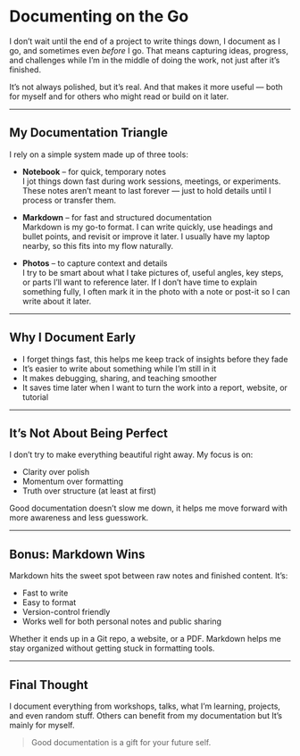 # Documenting on the Go

I don’t wait until the end of a project to write things down, I document as I go, and sometimes even *before* I go. That means capturing ideas, progress, and challenges while I’m in the middle of doing the work, not just after it’s finished.

It’s not always polished, but it’s real. And that makes it more useful — both for myself and for others who might read or build on it later.

---

## My Documentation Triangle

I rely on a simple system made up of three tools:

- **Notebook** – for quick, temporary notes  
  I jot things down fast during work sessions, meetings, or experiments. These notes aren’t meant to last forever — just to hold details until I process or transfer them.

- **Markdown** – for fast and structured documentation  
  Markdown is my go-to format. I can write quickly, use headings and bullet points, and revisit or improve it later. I usually have my laptop nearby, so this fits into my flow naturally.

- **Photos** – to capture context and details  
  I try to be smart about what I take pictures of, useful angles, key steps, or parts I’ll want to reference later. If I don’t have time to explain something fully, I often mark it in the photo with a note or post-it so I can write about it later.

---

## Why I Document Early

- I forget things fast, this helps me keep track of insights before they fade  
- It’s easier to write about something while I’m still in it  
- It makes debugging, sharing, and teaching smoother  
- It saves time later when I want to turn the work into a report, website, or tutorial  

---

## It’s Not About Being Perfect

I don’t try to make everything beautiful right away. My focus is on:

- Clarity over polish  
- Momentum over formatting  
- Truth over structure (at least at first)

Good documentation doesn’t slow me down, it helps me move forward with more awareness and less guesswork.

---

## Bonus: Markdown Wins

Markdown hits the sweet spot between raw notes and finished content. It’s:

- Fast to write  
- Easy to format  
- Version-control friendly  
- Works well for both personal notes and public sharing

Whether it ends up in a Git repo, a website, or a PDF. Markdown helps me stay organized without getting stuck in formatting tools.

---

## Final Thought

I document everything from workshops, talks, what I’m learning, projects, and even random stuff. Others can benefit from my documentation but It’s mainly for myself.

> Good documentation is a gift for your future self.
